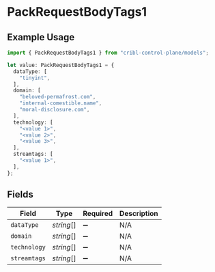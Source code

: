 # PackRequestBodyTags1

## Example Usage

```typescript
import { PackRequestBodyTags1 } from "cribl-control-plane/models";

let value: PackRequestBodyTags1 = {
  dataType: [
    "tinyint",
  ],
  domain: [
    "beloved-permafrost.com",
    "internal-comestible.name",
    "moral-disclosure.com",
  ],
  technology: [
    "<value 1>",
    "<value 2>",
    "<value 3>",
  ],
  streamtags: [
    "<value 1>",
  ],
};
```

## Fields

| Field              | Type               | Required           | Description        |
| ------------------ | ------------------ | ------------------ | ------------------ |
| `dataType`         | *string*[]         | :heavy_minus_sign: | N/A                |
| `domain`           | *string*[]         | :heavy_minus_sign: | N/A                |
| `technology`       | *string*[]         | :heavy_minus_sign: | N/A                |
| `streamtags`       | *string*[]         | :heavy_minus_sign: | N/A                |